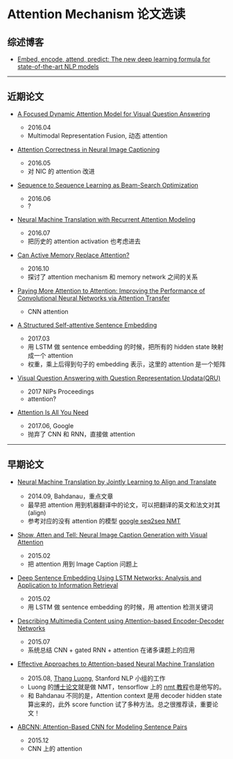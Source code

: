 # Attention Mechanism 论文选读

## 综述博客

- [Embed, encode, attend, predict: The new deep learning formula for state-of-the-art NLP models](https://explosion.ai/blog/deep-learning-formula-nlp)

---

## 近期论文

- [A Focused Dynamic Attention Model for Visual Question Answering](https://arxiv.org/abs/1604.01485)
    - 2016.04
    - Multimodal Representation Fusion, 动态 attention

- [Attention Correctness in Neural Image Captioning](https://arxiv.org/abs/1605.09553)
	- 2016.05
	- 对 NIC 的 attention 改进

- [Sequence to Sequence Learning as Beam-Search Optimization](https://arxiv.orCg/abs/1606.02960)
	- 2016.06
	- ?

- [Neural Machine Translation with Recurrent Attention Modeling](https://arxiv.org/abs/1607.05108)
	- 2016.07
	- 把历史的 attention activation 也考虑进去

- [Can Active Memory Replace Attention?](https://arxiv.org/abs/1610.08613)
	- 2016.10
	- 探讨了 attention mechanism 和 memory network 之间的关系

- [Paying More Attention to Attention: Improving the Performance of Convolutional Neural Networks via Attention Transfer](https://arxiv.org/abs/1612.03928)
    - CNN attention

- [A Structured Self-attentive Sentence Embedding](https://arxiv.org/abs/1703.03130)
	- 2017.03
	- 用 LSTM 做 sentence embedding 的时候，把所有的 hidden state 映射成一个 attention 
    - 权重，乘上后得到句子的 embedding 表示，这里的 attention 是一个矩阵

- [Visual Question Answering with Question Representation Updata(QRU)](https://papers.nips.cc/paper/6261-visual-question-answering-with-question-representation-update-qru)
    - 2017 NIPs Proceedings
    - attention?

- [Attention Is All You Need](https://arxiv.org/abs/1706.03762)
    - 2017.06, Google
    - 抛弃了 CNN 和 RNN，直接做 attention

---

## 早期论文

- [Neural Machine Translation by Jointly Learning to Align and Translate](https://arxiv.org/abs/1409.0473)
	- 2014.09, Bahdanau，重点文章
	- 最早把 attention 用到机器翻译中的论文，可以把翻译的英文和法文对其(align)
	- 参考对应的没有 attention 的模型 [google seq2seq NMT](https://arxiv.org/abs/1409.3215)

- [Show, Atten and Tell: Neural Image Caption Generation with Visual Attention](https://arxiv.org/abs/1502.03044)
	- 2015.02
	- 把 attention 用到 Image Caption 问题上

- [Deep Sentence Embedding Using LSTM Networks: Analysis and Application to Information Retrieval](https://arxiv.org/abs/1502.06922)
	- 2015.02
	- 用 LSTM 做 sentence embedding 的时候，用 attention 检测关键词

- [Describing Multimedia Content using Attention-based Encoder-Decoder Networks](https://arxiv.org/abs/1507.01053)
	- 2015.07
	- 系统总结 CNN + gated RNN + attention 在诸多课题上的应用

- [Effective Approaches to Attention-based Neural Machine Translation](https://arxiv.org/abs/1508.04025)
    - 2015.08, [Thang Luong](https://nlp.stanford.edu/~lmthang/), Stanford NLP 小组的工作
	- Luong 的[博士论文](https://github.com/lmthang/thesis)就是做 NMT，tensorflow 上的 [nmt 教程](https://github.com/tensorflow/nmt)也是他写的。
	- 和 Bahdanau 不同的是，Attention context 是用 decoder hidden state 算出来的，此外 score function 试了多种方法。总之很推荐读，重要论文！

- [ABCNN: Attention-Based CNN for Modeling Sentence Pairs](https://arxiv.org/abs/1512.05193)
	- 2015.12
	- CNN 上的 attention
